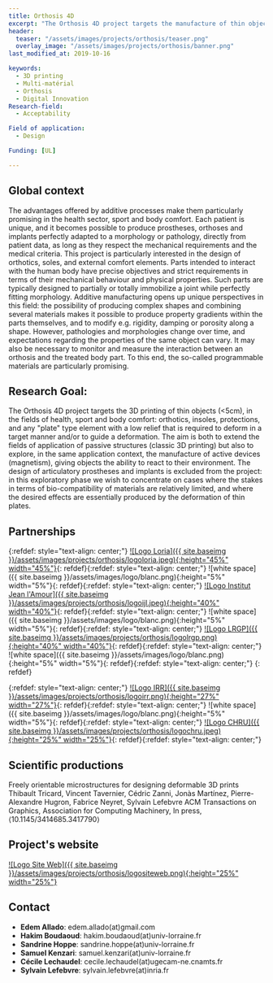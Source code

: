 ```yaml
---
title: Orthosis 4D 
excerpt: "The Orthosis 4D project targets the manufacture of thin objects by 3D printing"
header:
  teaser: "/assets/images/projects/orthosis/teaser.png"  
  overlay_image: "/assets/images/projects/orthosis/banner.png"
last_modified_at: 2019-10-16  

keywords:
  - 3D printing
  - Multi-matérial
  - Orthosis
  - Digital Innovation
Research-field:
  - Acceptability

Field of application:
  - Design    

Funding: [UL]  

---
```


## Global context  

The advantages offered by additive processes make them particularly promising in the health sector, sport and body comfort. Each patient is unique, and it becomes possible to produce prostheses, orthoses and implants perfectly adapted to a morphology or pathology, directly from patient data, as long as they respect the mechanical requirements and the medical criteria. This project is particularly interested in the design of orthotics, soles, and external comfort elements.
Parts intended to interact with the human body have precise objectives and strict requirements in terms of their mechanical behaviour and physical properties. Such parts are typically designed to partially or totally immobilize a joint while perfectly fitting morphology. Additive manufacturing opens up unique perspectives in this field: the possibility of producing complex shapes and combining several materials makes it possible to produce property gradients within the parts themselves, and to modify e.g. rigidity, damping or porosity along a shape.
However, pathologies and morphologies change over time, and expectations regarding the properties of the same object can vary. It may also be necessary to monitor and measure the interaction between an orthosis and the treated body part. To this end, the so-called programmable materials are particularly promising. 



## Research Goal:  

The Orthosis 4D project targets the 3D printing of thin objects (<5cm), in the fields of health, sport and body comfort: orthotics, insoles, protections, and any "plate" type element with a low relief that is required to deform in a target manner and/or to guide a deformation. The aim is both to extend the fields of application of passive structures (classic 3D printing) but also to explore, in the same application context, the manufacture of active devices (magnetism), giving objects the ability to react to their environment.  The design of articulatory prostheses and implants is excluded from the project: in this exploratory phase we wish to concentrate on cases where the stakes in terms of bio-compatibility of materials are relatively limited, and where the desired effects are essentially produced by the deformation of thin plates. 


## Partnerships  

{:refdef: style="text-align: center;"}
<a href="https://www.loria.fr/fr/">![Logo Loria]({{ site.baseimg }}/assets/images/projects/orthosis/logoloria.jpeg){:height="45%" width="45%"}</a>{: refdef}{:refdef: style="text-align: center;"}
![white space]({{ site.baseimg }}/assets/images/logo/blanc.png){:height="5%" width="5%"}{: refdef}{:refdef: style="text-align: center;"}
<a href="http://ijl.univ-lorraine.fr/a-la-une/">![Logo Institut Jean l'Amour]({{ site.baseimg }}/assets/images/projects/orthosis/logoijl.jpeg){:height="40%" width="40%"}</a>{: refdef}{:refdef: style="text-align: center;"}
![white space]({{ site.baseimg }}/assets/images/logo/blanc.png){:height="5%" width="5%"}{: refdef}{:refdef: style="text-align: center;"}
<a href="https://lrgp-nancy.cnrs.fr/">![Logo LRGP]({{ site.baseimg }}/assets/images/projects/orthosis/logolrgp.png){:height="40%" width="40%"}</a>{: refdef}{:refdef: style="text-align: center;"}
![white space]({{ site.baseimg }}/assets/images/logo/blanc.png){:height="5%" width="5%"}{: refdef}{:refdef: style="text-align: center;"}
{: refdef}  


{:refdef: style="text-align: center;"}
<a href="https://www.ugecam-nordest.fr/etablissements/irr-etablissement-de-nancy-louis-pierquin">![Logo IRR]({{ site.baseimg }}/assets/images/projects/orthosis/logoirr.png){:height="27%" width="27%"}</a>{: refdef}{:refdef: style="text-align: center;"}
![white space]({{ site.baseimg }}/assets/images/logo/blanc.png){:height="5%" width="5%"}{: refdef}{:refdef: style="text-align: center;"}
<a href="http://www.chru-nancy.fr/">![Logo CHRU]({{ site.baseimg }}/assets/images/projects/orthosis/logochru.jpeg){:height="25%" width="25%"}</a>{: refdef}{:refdef: style="text-align: center;"}


## Scientific productions

Freely orientable microstructures for designing deformable 3D prints
Thibault Tricard, Vincent Tavernier, Cédric Zanni, Jonàs Martínez, Pierre-Alexandre Hugron, Fabrice Neyret, Sylvain Lefebvre
ACM Transactions on Graphics, Association for Computing Machinery, In press, ⟨10.1145/3414685.3417790⟩


## Project's website

<a href="http://lue.univ-lorraine.fr/fr/orthosis-4d">![Logo Site Web]({{ site.baseimg }}/assets/images/projects/orthosis/logositeweb.png){:height="25%" width="25%"}</a>



## Contact  

+ **Edem Allado**: edem.allado(at)gmail.com
+ **Hakim Boudaoud**: hakim.boudaoud(at)univ-lorraine.fr
+ **Sandrine Hoppe**: sandrine.hoppe(at)univ-lorraine.fr
+ **Samuel Kenzari**: samuel.kenzari(at)univ-lorraine.fr
+ **Cécile Lechaudel**: cecile.lechaudel(at)ugecam-ne.cnamts.fr
+ **Sylvain Lefebvre**: sylvain.lefebvre(at)inria.fr

